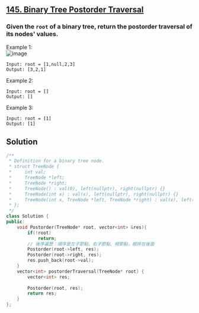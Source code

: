 ## [145. Binary Tree Postorder Traversal](https://leetcode.com/problems/binary-tree-postorder-traversal/)

### Given the `root` of a binary tree, return the postorder traversal of its nodes' values.


Example 1:  
![image](https://assets.leetcode.com/uploads/2020/08/28/pre1.jpg)  
```
Input: root = [1,null,2,3]
Output: [3,2,1]
```

Example 2:
```
Input: root = []
Output: []
```

Example 3:
```
Input: root = [1]
Output: [1]
```


## Solution
```c++
/**
 * Definition for a binary tree node.
 * struct TreeNode {
 *     int val;
 *     TreeNode *left;
 *     TreeNode *right;
 *     TreeNode() : val(0), left(nullptr), right(nullptr) {}
 *     TreeNode(int x) : val(x), left(nullptr), right(nullptr) {}
 *     TreeNode(int x, TreeNode *left, TreeNode *right) : val(x), left(left), right(right) {}
 * };
 */
class Solution {
public:
    void Postorder(TreeNode* root, vector<int> &res){
        if(!root)
            return;
        // 後序遍歷：順序是左子節點、右子節點、根節點，根排在後面
        Postorder(root->left, res);
        Postorder(root->right, res);
        res.push_back(root->val);
    }
    vector<int> postorderTraversal(TreeNode* root) {
        vector<int> res;
        
        Postorder(root, res);
        return res;
    }
};
```
